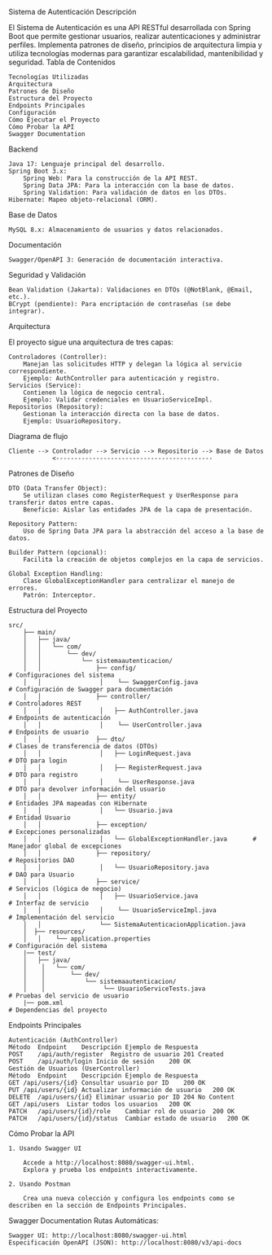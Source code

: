 Sistema de Autenticación
Descripción

El Sistema de Autenticación es una API RESTful desarrollada con Spring Boot que permite gestionar usuarios, realizar autenticaciones y administrar perfiles. Implementa patrones de diseño, principios de arquitectura limpia y utiliza tecnologías modernas para garantizar escalabilidad, mantenibilidad y seguridad.
Tabla de Contenidos

    Tecnologías Utilizadas
    Arquitectura
    Patrones de Diseño
    Estructura del Proyecto
    Endpoints Principales
    Configuración
    Cómo Ejecutar el Proyecto
    Cómo Probar la API
    Swagger Documentation

Backend

    Java 17: Lenguaje principal del desarrollo.
    Spring Boot 3.x:
        Spring Web: Para la construcción de la API REST.
        Spring Data JPA: Para la interacción con la base de datos.
        Spring Validation: Para validación de datos en los DTOs.
    Hibernate: Mapeo objeto-relacional (ORM).

Base de Datos

    MySQL 8.x: Almacenamiento de usuarios y datos relacionados.

Documentación

    Swagger/OpenAPI 3: Generación de documentación interactiva.

Seguridad y Validación

    Bean Validation (Jakarta): Validaciones en DTOs (@NotBlank, @Email, etc.).
    BCrypt (pendiente): Para encriptación de contraseñas (se debe integrar).

Arquitectura

El proyecto sigue una arquitectura de tres capas:

    Controladores (Controller):
        Manejan las solicitudes HTTP y delegan la lógica al servicio correspondiente.
        Ejemplo: AuthController para autenticación y registro.
    Servicios (Service):
        Contienen la lógica de negocio central.
        Ejemplo: Validar credenciales en UsuarioServiceImpl.
    Repositorios (Repository):
        Gestionan la interacción directa con la base de datos.
        Ejemplo: UsuarioRepository.

Diagrama de flujo

    Cliente --> Controlador --> Servicio --> Repositorio --> Base de Datos
                <-------------------------------------------

Patrones de Diseño

    DTO (Data Transfer Object):
        Se utilizan clases como RegisterRequest y UserResponse para transferir datos entre capas.
        Beneficio: Aislar las entidades JPA de la capa de presentación.

    Repository Pattern:
        Uso de Spring Data JPA para la abstracción del acceso a la base de datos.

    Builder Pattern (opcional):
        Facilita la creación de objetos complejos en la capa de servicios.

    Global Exception Handling:
        Clase GlobalExceptionHandler para centralizar el manejo de errores.
        Patrón: Interceptor.
        
Estructura del Proyecto
    
    src/
        ├── main/
        │   ├── java/
        │   │   └── com/
        │   │       └── dev/
        │   │           └── sistemaautenticacion/
        │   │               ├── config/                                                   # Configuraciones del sistema
        │   │                │    └── SwaggerConfig.java                        # Configuración de Swagger para documentación
        │   │               ├── controller/                                             # Controladores REST
        │   │                │   ├── AuthController.java                       # Endpoints de autenticación
        │   │                │    └── UserController.java                        # Endpoints de usuario
        │   │               ├── dto/                                                        # Clases de transferencia de datos (DTOs)
        │   │                │   ├── LoginRequest.java                         # DTO para login
        │   │                │   ├── RegisterRequest.java                    # DTO para registro
        │   │                │    └── UserResponse.java                        # DTO para devolver información del usuario
        │   │               ├── entity/                                                   # Entidades JPA mapeadas con Hibernate
        │   │                │   └── Usuario.java                                     # Entidad Usuario
        │   │               ├── exception/                                            # Excepciones personalizadas
        │   │                │   └── GlobalExceptionHandler.java       # Manejador global de excepciones
        │   │               ├── repository/                                           # Repositorios DAO
        │   │                │   └── UsuarioRepository.java                 # DAO para Usuario
        │   │               ├── service/                                                 # Servicios (lógica de negocio)
        │   │                │   ├── UsuarioService.java                      # Interfaz de servicio
        │   │                │    └── UsuarioServiceImpl.java               # Implementación del servicio
        │   │                └── SistemaAutenticacionApplication.java 
        │  ├── resources/
        │   │    └── application.properties                                    # Configuración del sistema
        |── test/
        │   ├── java/
        │    │   └── com/
        │    │       └── dev/
        │    │           └── sistemaautenticacion/
        │    │                └── UsuarioServiceTests.java                   # Pruebas del servicio de usuario
        |── pom.xml                                                                        # Dependencias del proyecto

Endpoints Principales
    
    Autenticación (AuthController)
    Método	Endpoint	Descripción	Ejemplo de Respuesta
    POST	/api/auth/register	Registro de usuario	201 Created
    POST	/api/auth/login	Inicio de sesión	200 OK
    Gestión de Usuarios (UserController)
    Método	Endpoint	Descripción	Ejemplo de Respuesta
    GET	/api/users/{id}	Consultar usuario por ID	200 OK
    PUT	/api/users/{id}	Actualizar información de usuario	200 OK
    DELETE	/api/users/{id}	Eliminar usuario por ID	204 No Content
    GET	/api/users	Listar todos los usuarios	200 OK
    PATCH	/api/users/{id}/role	Cambiar rol de usuario	200 OK
    PATCH	/api/users/{id}/status	Cambiar estado de usuario	200 OK


Cómo Probar la API

    1. Usando Swagger UI
    
        Accede a http://localhost:8080/swagger-ui.html.
        Explora y prueba los endpoints interactivamente.
    
    2. Usando Postman
    
        Crea una nueva colección y configura los endpoints como se describen en la sección de Endpoints Principales.

Swagger Documentation
Rutas Automáticas:

    Swagger UI: http://localhost:8080/swagger-ui.html
    Especificación OpenAPI (JSON): http://localhost:8080/v3/api-docs
        

